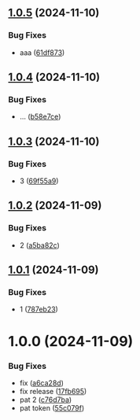 ## [1.0.5](https://github.com/tien0702/com.nix.package/compare/v1.0.4...v1.0.5) (2024-11-10)


### Bug Fixes

* aaa ([61df873](https://github.com/tien0702/com.nix.package/commit/61df873d54602766560fce56d7566fad8681496a))

## [1.0.4](https://github.com/tien0702/com.nix.package/compare/v1.0.3...v1.0.4) (2024-11-10)


### Bug Fixes

* ... ([b58e7ce](https://github.com/tien0702/com.nix.package/commit/b58e7ce21766d0d9d8cdee55d7fb5584a8ad5f49))

## [1.0.3](https://github.com/tien0702/com.nix.package/compare/v1.0.2...v1.0.3) (2024-11-10)


### Bug Fixes

* 3 ([69f55a9](https://github.com/tien0702/com.nix.package/commit/69f55a9a9b6007ea077d78522918383c5ecd544b))

## [1.0.2](https://github.com/tien0702/com.nix.package/compare/v1.0.1...v1.0.2) (2024-11-09)


### Bug Fixes

* 2 ([a5ba82c](https://github.com/tien0702/com.nix.package/commit/a5ba82c40b055b6f9d00e43c546dba6154ad87c3))

## [1.0.1](https://github.com/tien0702/com.nix.package/compare/v1.0.0...v1.0.1) (2024-11-09)


### Bug Fixes

* 1 ([787eb23](https://github.com/tien0702/com.nix.package/commit/787eb233548ec19de7735fe446812500daf30989))

# 1.0.0 (2024-11-09)


### Bug Fixes

* fix ([a6ca28d](https://github.com/tien0702/com.nix.package/commit/a6ca28d1b3eec2e887a8b5f28406faa7175ab737))
* fix release ([17fb695](https://github.com/tien0702/com.nix.package/commit/17fb6955fea060d5e5166a35041de32a8cd1ba44))
* pat 2 ([c76d7ba](https://github.com/tien0702/com.nix.package/commit/c76d7baa35372effcc1216cc65ce452ec6abb31d))
* pat token ([55c079f](https://github.com/tien0702/com.nix.package/commit/55c079f2833ccf1cbd7413d534994c28cfd357ae))
